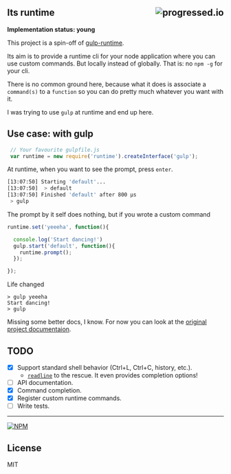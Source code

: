 ## Its runtime[<img alt="progressed.io" src="http://progressed.io/bar/29" align="right"/>](https://github.com/fehmicansaglam/progressed.io)

<b>Implementation status: young</b>

This project is a spin-off of [gulp-runtime](https://github.com/stringparser/gulp-runtime).

Its aim is to provide a runtime cli for your node application where you can use custom commands. But locally instead of globally. That is: no `npm -g` for your cli.

There is no common ground here, because what it does is associate a `command(s)` to a `function` so you can do pretty much whatever you want with it.

I was trying to use `gulp` at runtime and end up here.

## Use case: with gulp

```js
 // Your favourite gulpfile.js
 var runtime = new require('runtime').createInterface('gulp');
```

At runtime, when you want to see the prompt, press `enter`.

```bash
[13:07:50] Starting 'default'...
[13:07:50]  > default
[13:07:50] Finished 'default' after 800 μs
 > gulp
```

The prompt by it self does nothing, but if you wrote a custom command

```js
runtime.set('yeeeha', function(){

  console.log('Start dancing!')
  gulp.start('default', function(){
    runtime.prompt();
  });

});
```

Life changed
```shell
> gulp yeeeha
Start dancing!
> gulp
```

Missing some better docs, I know. For now you can look at the [original project documentaion](https://github.com/stringparser/gulp-runtime/docs).

## TODO
- [X] Support standard shell behavior (Ctrl+L, Ctrl+C, history, etc.).
  * [`readline`](http://nodejs.org/api/readline.html) to the rescue. It even provides completion options!
- [ ] API documentation.
- [X] Command completion.
- [X] Register custom runtime commands.
- [ ] Write tests.

<hr>

[![NPM](https://nodei.co/npm/runtime.png?downloads=true)](https://nodei.co/npm/runtime/)

## License

MIT

